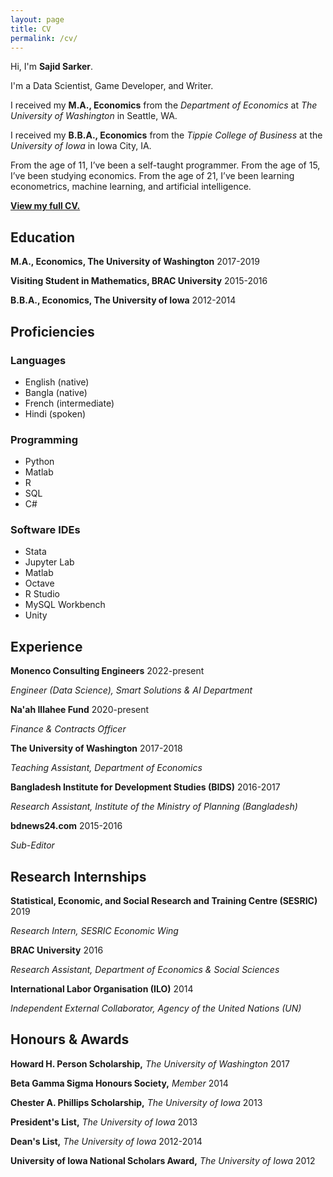 ```yaml
---
layout: page
title: CV
permalink: /cv/
---
```


Hi, I'm **Sajid Sarker**.

I'm a Data Scientist, Game Developer, and Writer.

I received my **M.A., Economics** from the *Department of Economics* at *The University of Washington* in Seattle, WA.

I received my **B.B.A., Economics** from the *Tippie College of Business* at the *University of Iowa* in Iowa City, IA.

From the age of 11, I’ve been a self-taught programmer. From the age of 15, I’ve been studying economics. From the age of 21, I’ve been learning econometrics, machine learning, and artificial intelligence.

[**View my full CV.**](/docs/assets/images/cv.pdf)

## Education

**M.A., Economics, The University of Washington**
2017-2019

**Visiting Student in Mathematics, BRAC University**
2015-2016

**B.B.A., Economics, The University of Iowa**
2012-2014

## Proficiencies

### Languages
- English (native)
- Bangla (native)
- French (intermediate)
- Hindi (spoken)

### Programming
- Python
- Matlab
- R
- SQL
- C#

### Software IDEs
- Stata
- Jupyter Lab
- Matlab
- Octave
- R Studio
- MySQL Workbench
- Unity

## Experience

**Monenco Consulting Engineers**
2022-present

*Engineer (Data Science), Smart Solutions & AI Department*

**Na'ah Illahee Fund**
2020-present

*Finance & Contracts Officer*

**The University of Washington**
2017-2018

*Teaching Assistant, Department of Economics*

**Bangladesh Institute for Development Studies (BIDS)**
2016-2017

*Research Assistant, Institute of the Ministry of Planning (Bangladesh)*

**bdnews24.com**
2015-2016

*Sub-Editor*

## Research Internships

**Statistical, Economic, and Social Research and Training Centre (SESRIC)**
2019

*Research Intern, SESRIC Economic Wing*

**BRAC University**
2016

*Research Assistant, Department of Economics & Social Sciences*

**International Labor Organisation (ILO)**
2014

*Independent External Collaborator, Agency of the United Nations (UN)*

## Honours & Awards

**Howard H. Person Scholarship,** *The University of Washington*
2017

**Beta Gamma Sigma Honours Society,** *Member*
2014

**Chester A. Phillips Scholarship,** *The University of Iowa*
2013

**President's List,** *The University of Iowa*
2013

**Dean's List,** *The University of Iowa*
2012-2014

**University of Iowa National Scholars Award,** *The University of Iowa*
2012
